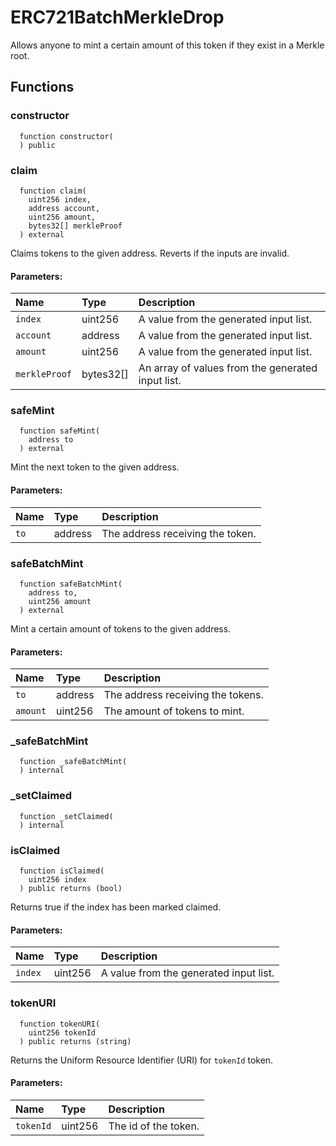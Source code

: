 # ERC721BatchMerkleDrop

Allows anyone to mint a certain amount of this token if they exist in a Merkle root.



## Functions
### constructor
```solidity
  function constructor(
  ) public
```




### claim
```solidity
  function claim(
    uint256 index,
    address account,
    uint256 amount,
    bytes32[] merkleProof
  ) external
```
Claims tokens to the given address. Reverts if the inputs are invalid.


#### Parameters:
| Name | Type | Description                                                          |
| :--- | :--- | :------------------------------------------------------------------- |
|`index` | uint256 | A value from the generated input list.
|`account` | address | A value from the generated input list.
|`amount` | uint256 | A value from the generated input list.
|`merkleProof` | bytes32[] | An array of values from the generated input list.

### safeMint
```solidity
  function safeMint(
    address to
  ) external
```
Mint the next token to the given address.


#### Parameters:
| Name | Type | Description                                                          |
| :--- | :--- | :------------------------------------------------------------------- |
|`to` | address | The address receiving the token.

### safeBatchMint
```solidity
  function safeBatchMint(
    address to,
    uint256 amount
  ) external
```
Mint a certain amount of tokens to the given address.


#### Parameters:
| Name | Type | Description                                                          |
| :--- | :--- | :------------------------------------------------------------------- |
|`to` | address | The address receiving the tokens.
|`amount` | uint256 | The amount of tokens to mint.

### _safeBatchMint
```solidity
  function _safeBatchMint(
  ) internal
```




### _setClaimed
```solidity
  function _setClaimed(
  ) internal
```




### isClaimed
```solidity
  function isClaimed(
    uint256 index
  ) public returns (bool)
```
Returns true if the index has been marked claimed.


#### Parameters:
| Name | Type | Description                                                          |
| :--- | :--- | :------------------------------------------------------------------- |
|`index` | uint256 | A value from the generated input list.

### tokenURI
```solidity
  function tokenURI(
    uint256 tokenId
  ) public returns (string)
```

Returns the Uniform Resource Identifier (URI) for `tokenId` token.
#### Parameters:
| Name | Type | Description                                                          |
| :--- | :--- | :------------------------------------------------------------------- |
|`tokenId` | uint256 | The id of the token.

